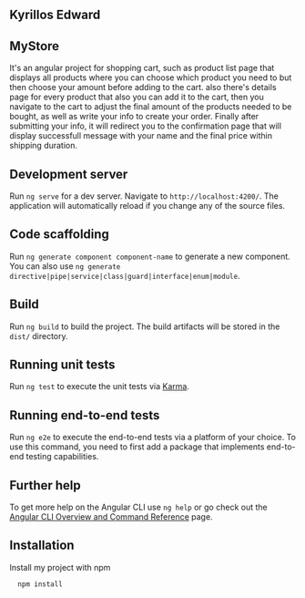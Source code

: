 ## Kyrillos Edward
## MyStore

It's an angular project for shopping cart, such as product list page that displays all products where you can choose which product you need to but then choose your amount before adding to the cart.
also there's details page for every product that also you can add it to the cart, then you navigate to the cart to adjust the final amount of the products needed to be bought, as well as write your info to create your order.
Finally after submitting your info, it will redirect you to the confirmation page that will display successfull message with your name and the final price within shipping duration.     

## Development server

Run `ng serve` for a dev server. Navigate to `http://localhost:4200/`. The application will automatically reload if you change any of the source files.

## Code scaffolding

Run `ng generate component component-name` to generate a new component. You can also use `ng generate directive|pipe|service|class|guard|interface|enum|module`.

## Build

Run `ng build` to build the project. The build artifacts will be stored in the `dist/` directory.

## Running unit tests

Run `ng test` to execute the unit tests via [Karma](https://karma-runner.github.io).

## Running end-to-end tests

Run `ng e2e` to execute the end-to-end tests via a platform of your choice. To use this command, you need to first add a package that implements end-to-end testing capabilities.

## Further help

To get more help on the Angular CLI use `ng help` or go check out the [Angular CLI Overview and Command Reference](https://angular.io/cli) page.

## Installation

Install my project with npm

```bash
  npm install
```
